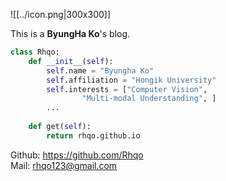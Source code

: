 ![[../icon.png|300x300]]

This is a **ByungHa Ko**'s blog.

```python
class Rhqo:
	def __init__(self): 
		self.name = "Byungha Ko"
		self.affiliation = "Hongik University"
		self.interests = ["Computer Vision", 
				"Multi-modal Understanding", ]
		...
		 
	def get(self): 
		return rhqo.github.io
```

Github: https://github.com/Rhqo \
Mail: rhqo123@gmail.com